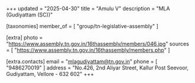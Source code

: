 +++
updated = "2025-04-30"
title = "Amulu  V"
description = "MLA (Gudiyattam (SC))"

[taxonomies]
member_of = [
    "group/tn-legislative-assembly"
]

[extra]
photo = "https://www.assembly.tn.gov.in/16thassembly/members/046.jpg"
sources = [
    "https://www.assembly.tn.gov.in/16thassembly/members.php"
]

[extra.contacts]
email = "mlagudiyattam@tn.gov.in"
phone = [
    "9486270019"
]
address = "No.426, 2nd Aliyar Street, Kallur Post Seevoor, Gudiyattam, Vellore - 632 602"
+++
